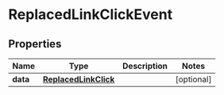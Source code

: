 

# ReplacedLinkClickEvent


## Properties

| Name | Type | Description | Notes |
|------------ | ------------- | ------------- | -------------|
|**data** | [**ReplacedLinkClick**](ReplacedLinkClick.md) |  |  [optional] |



